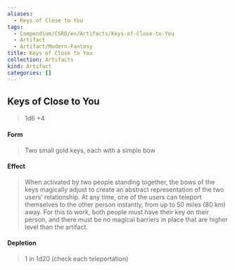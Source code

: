 ```yaml
---
aliases:
  - Keys of Close to You
tags:
  - Compendium/CSRD/en/Artifacts/Keys-of-Close-to-You
  - Artifact
  - Artifact/Modern-Fantasy
title: Keys of Close to You
collection: Artifacts
kind: Artifact
categories: []
---
```

## Keys of Close to You 
>1d6 +4
#### Form
>Two small gold keys, each with a simple bow 
#### Effect
> When activated by two people standing together, the bows of the keys magically adjust to create an abstract representation of the two users’ relationship. At any time, one of the users can teleport themselves to the other person instantly, from up to 50 miles (80 km) away. For this to work, both people must have their key on their person, and there must be no magical barriers in place that are higher level than the artifact. 
#### Depletion 
>1 in 1d20 (check each teleportation)